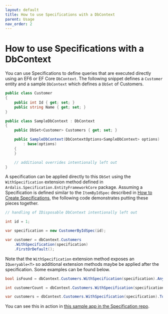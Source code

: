 ```yaml
---
layout: default
title: How to use Specifications with a DbContext
parent: Usage
nav_order: 2
---
```


# How to use Specifications with a DbContext

You can use Specifications to define queries that are executed directly using an EF6 or EF Core `DbContext`.
The following snippet defines a `Customer` entity and a sample `DbContext` which defines a `DbSet` of Customers.

```csharp
public class Customer
{
    public int Id { get; set; }
    public string Name { get; set; }
}

public class SampleDbContext : DbContext
{
    public DbSet<Customer> Customers { get; set; }

    public SampleDbContext(DbContextOptions<SampleDbContext> options)
        : base(options)
    {
    }

    // additional overrides intentionally left out
}
```

A specification can be applied directly to this `DbSet` using the `WithSpecification` extension method defined in `Ardalis.Specification.EntityFrameworkCore` package. Assuming a Specification is defined similar to the `ItemByIdSpec` described in [How to Create Specifications](./create-specifications.md), the following code demonstrates putting these pieces together.

```csharp
// handling of IDisposable DbContext intentionally left out

int id = 1;

var specification = new CustomerByIdSpec(id);

var customer = dbContext.Customers
    .WithSpecification(specification)
    .FirstOrDefault();
```

Note that the `WithSpecification` extension method exposes an `IQueryable<T>` so additional extension methods maybe be applied after the specification. Some examples can be found below.

```csharp
bool isFound = dbContext.Customers.WithSpecification(specification).Any();

int customerCount = dbContext.Customers.WithSpecification(specification).Count();

var customers = dbContext.Customers.WithSpecification(specification).ToList();
```

You can see this in action in [this sample app in the Specification repo](https://github.com/ardalis/Specification/tree/main/samples/Ardalis.Sample.App2).